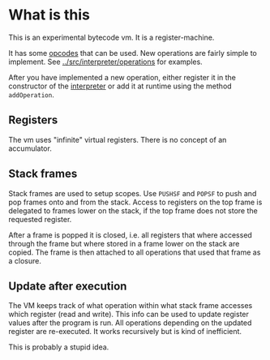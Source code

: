 What is this
============

This is an experimental bytecode vm. It is a register-machine.

It has some [opcodes](opcodes.md) that can be used. New operations are fairly simple to implement. See
[../src/interpreter/operations](../src/interpreter/operations)
for examples.

After you have implemented a new operation, either register it in the constructor of
the [interpreter](..src/interpreter/Interpreter.ts) or add it at runtime using the method `addOperation`.

## Registers

The vm uses "infinite" virtual registers. There is no concept of an accumulator.

## Stack frames

Stack frames are used to setup scopes. Use `PUSHSF` and `POPSF` to push and pop frames onto and from the stack. Access
to registers on the top frame is delegated to frames lower on the stack, if the top frame does not store the requested
register.

After a frame is popped it is closed, i.e. all registers that where accessed through the frame but where stored in a
frame lower on the stack are copied. The frame is then attached to all operations that used that frame as a closure.

## Update after execution

The VM keeps track of what operation within what stack frame accesses which register (read and write). This info can be
used to update register values after the program is run. All operations depending on the updated register are
re-executed. It works recursively but is kind of inefficient.

This is probably a stupid idea.